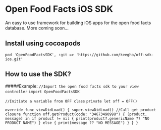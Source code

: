 # Open Food Facts iOS SDK
An easy to use framework for building iOS apps for the open food facts database.
More coming soon...
## Install using cocoapods
`pod 'OpenFoodFactsSDK', :git => 'https://github.com/keegho/off-sdk-ios.git'`
## How to use the SDK?
#####Example:
`//Import the open food facts sdk to your view controller`
`import OpenFoodFactsSDK`

`//Initiate a variable from OFF class`
`private let off = OFF()`

`override func viewDidLoad() {
    super.viewDidLoad()
    //Call get product closure function
    off.getProduct(code: "34673490998") { (product, message) in
            if product != nil {
                print(product?.genericName ?? "NO PRODUCT NAME")
            } else {
                print(message ?? "NO MESSAGE")
            }
        }
}`

